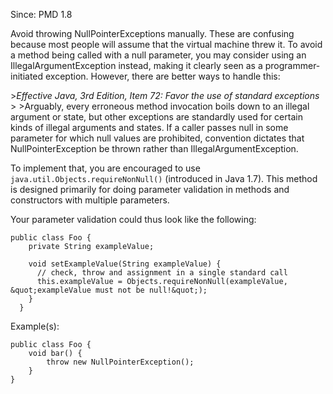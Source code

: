 Since: PMD 1.8

Avoid throwing NullPointerExceptions manually. These are confusing because most people will assume that the
virtual machine threw it.  To avoid a method being called with a null parameter, you may consider 
using an IllegalArgumentException instead, making it clearly seen as a programmer-initiated exception. 
However, there are better ways to handle this:

&gt;*Effective Java, 3rd Edition, Item 72: Favor the use of standard exceptions*
&gt;
&gt;Arguably, every erroneous method invocation boils down to an illegal argument or state, 
but other exceptions are standardly used for certain kinds of illegal arguments and states. 
If a caller passes null in some parameter for which null values are prohibited, convention dictates that 
NullPointerException be thrown rather than IllegalArgumentException.

To implement that, you are encouraged to use `java.util.Objects.requireNonNull()`
(introduced in Java 1.7). This method is designed primarily for doing parameter
validation in methods and constructors with multiple parameters.

Your parameter validation could thus look like the following:
```
public class Foo {
    private String exampleValue;
      
    void setExampleValue(String exampleValue) {
      // check, throw and assignment in a single standard call
      this.exampleValue = Objects.requireNonNull(exampleValue, &quot;exampleValue must not be null!&quot;);
    }
  }
```

Example(s):
```
public class Foo {
    void bar() {
        throw new NullPointerException();
    }
}
```
